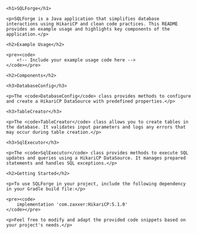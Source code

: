 <!DOCTYPE html>
<html lang="en">

<head>
    <meta charset="UTF-8">
    <meta http-equiv="X-UA-Compatible" content="IE=edge">
    <meta name="viewport" content="width=device-width, initial-scale=1.0">
    <title>SQLForge</title>
</head>

<body>

    <h1>SQLForge</h1>

    <p>SQLForge is a Java application that simplifies database interactions using HikariCP and clean code practices. This README provides an example usage and highlights key components of the application.</p>

    <h2>Example Usage</h2>

    <pre><code>
        <!-- Include your example usage code here -->
    </code></pre>

    <h2>Components</h2>

    <h3>DatabaseConfig</h3>

    <p>The <code>DatabaseConfig</code> class provides methods to configure and create a HikariCP DataSource with predefined properties.</p>

    <h3>TableCreator</h3>

    <p>The <code>TableCreator</code> class allows you to create tables in the database. It validates input parameters and logs any errors that may occur during table creation.</p>

    <h3>SqlExecutor</h3>

    <p>The <code>SqlExecutor</code> class provides methods to execute SQL updates and queries using a HikariCP DataSource. It manages prepared statements and handles SQL exceptions.</p>

    <h2>Getting Started</h2>

    <p>To use SQLForge in your project, include the following dependency in your Gradle build file:</p>

    <pre><code>
        implementation 'com.zaxxer:HikariCP:5.1.0'
    </code></pre>

    <p>Feel free to modify and adapt the provided code snippets based on your project's needs.</p>

</body>

</html>
